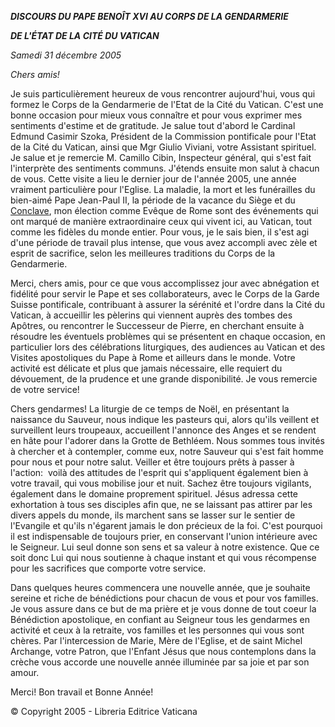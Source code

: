 ***DISCOURS DU PAPE BENOÎT XVI* *AU CORPS DE LA GENDARMERIE***

***DE L'ÉTAT DE LA CITÉ DU VATICAN***

*Samedi 31 décembre 2005*

*Chers amis!*

Je suis particulièrement heureux de vous rencontrer aujourd'hui, vous qui formez le Corps de la Gendarmerie de l'Etat de la Cité du Vatican. C'est une bonne occasion pour mieux vous connaître et pour vous exprimer mes sentiments d'estime et de gratitude. Je salue tout d'abord le Cardinal Edmund Casimir Szoka, Président de la Commission pontificale pour l'Etat de la Cité du Vatican, ainsi que Mgr Giulio Viviani, votre Assistant spirituel. Je salue et je remercie M. Camillo Cibin, Inspecteur général, qui s'est fait l'interprète des sentiments communs. J'étends ensuite mon salut à chacun de vous. Cette visite a lieu le dernier jour de l'année 2005, une année vraiment particulière pour l'Eglise. La maladie, la mort et les funérailles du bien-aimé Pape Jean-Paul II, la période de la vacance du Siège et du [Conclave](http://www.vatican.va/gpII/documents/index_fr.htm), mon élection comme Evêque de Rome sont des événements qui ont marqué de manière extraordinaire ceux qui vivent ici, au Vatican, tout comme les fidèles du monde entier. Pour vous, je le sais bien, il s'est agi d'une période de travail plus intense, que vous avez accompli avec zèle et esprit de sacrifice, selon les meilleures traditions du Corps de la Gendarmerie.

Merci, chers amis, pour ce que vous accomplissez jour avec abnégation et fidélité pour servir le Pape et ses collaborateurs, avec le Corps de la Garde Suisse pontificale, contribuant à assurer la sérénité et l'ordre dans la Cité du Vatican, à accueillir les pèlerins qui viennent auprès des tombes des Apôtres, ou rencontrer le Successeur de Pierre, en cherchant ensuite à résoudre les éventuels problèmes qui se présentent en chaque occasion, en particulier lors des célébrations liturgiques, des audiences au Vatican et des Visites apostoliques du Pape à Rome et ailleurs dans le monde. Votre activité est délicate et plus que jamais nécessaire, elle requiert du dévouement, de la prudence et une grande disponibilité. Je vous remercie de votre service!

Chers gendarmes! La liturgie de ce temps de Noël, en présentant la naissance du Sauveur, nous indique les pasteurs qui, alors qu'ils veillent et surveillent leurs troupeaux, accueillent l'annonce des Anges et se rendent en hâte pour l'adorer dans la Grotte de Bethléem. Nous sommes tous invités à chercher et à contempler, comme eux, notre Sauveur qui s'est fait homme pour nous et pour notre salut. Veiller et être toujours prêts à passer à l'action:  voilà des attitudes de l'esprit qui s'appliquent également bien à votre travail, qui vous mobilise jour et nuit. Sachez être toujours vigilants, également dans le domaine proprement spirituel. Jésus adressa cette exhortation à tous ses disciples afin que, ne se laissant pas attirer par les divers appels du monde, ils marchent sans se lasser sur le sentier de l'Evangile et qu'ils n'égarent jamais le don précieux de la foi. C'est pourquoi il est indispensable de toujours prier, en conservant l'union intérieure avec le Seigneur. Lui seul donne son sens et sa valeur à notre existence. Que ce soit donc Lui qui nous soutienne à chaque instant et qui vous récompense pour les sacrifices que comporte votre service.

Dans quelques heures commencera une nouvelle année, que je souhaite sereine et riche de bénédictions pour chacun de vous et pour vos familles. Je vous assure dans ce but de ma prière et je vous donne de tout coeur la Bénédiction apostolique, en confiant au Seigneur tous les gendarmes en activité et ceux à la retraite, vos familles et les personnes qui vous sont chères. Par l'intercession de Marie, Mère de l'Eglise, et de saint Michel Archange, votre Patron, que l'Enfant Jésus que nous contemplons dans la crèche vous accorde une nouvelle année illuminée par sa joie et par son amour.

Merci! Bon travail et Bonne Année!

© Copyright 2005 - Libreria Editrice Vaticana
